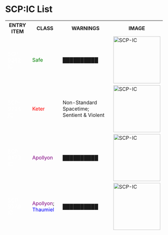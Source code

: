<html lang="en">
<body>
    <h1>SCP:IC List</h1>
    <table>
        <thead>
            <tr>
                <th>ENTRY ITEM</th>
                <th>CLASS</th>
                <th>WARNINGS</th>
                <th>IMAGE</th>
            </tr>
            <tr>
                <td><a href="./scp/9042" style="color:white">SCP-9042-IC</a></td>
                <td><span style="color:green">Safe</span></td>
                <td>██████████</td>
                <td><img src="https://img.shields.io/badge/SCP-IC-000000?style=for-the-badge&labelColor=000000&color=ffffff" title="SCP-IC" alt="SCP-IC" width="150"/></td>
            </tr>
            <tr>
                <td><a href="./scp/9234" style="color:white">SCP-9234-IC</a></td>
                <td><span style="color:red">Keter</span></td>
                <td>Non-Standard Spacetime; Sentient & Violent</td>
                <td><img src="https://img.shields.io/badge/SCP-IC-000000?style=for-the-badge&labelColor=000000&color=ffffff" title="SCP-IC" alt="SCP-IC" width="150"/></td>
            </tr>
            <tr>
                <td><a href="./scp/9473" style="color:white">SCP-9473-IC</a></td>
                <td><span style="color:purple">Apollyon</span></td>
                <td>██████████</td>
                <td><img src="https://img.shields.io/badge/SCP-IC-000000?style=for-the-badge&labelColor=000000&color=ffffff" title="SCP-IC" alt="SCP-IC" width="150"/></td>
            </tr>
            <tr>
                <td><a href="./scp/9578" style="color:white">SCP-9578-IC</a></td>
                <td><span style="color:purple">Apollyon</span>; <span style="color:blue">Thaumiel</span></td>
                <td>██████████</td>
                <td><img src="https://img.shields.io/badge/SCP-IC-000000?style=for-the-badge&labelColor=000000&color=ffffff" title="SCP-IC" alt="SCP-IC" width="150"/></td>
            </tr>
        </thead>
    </table>
</body>
</html>
